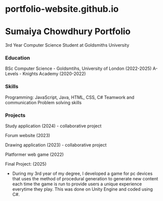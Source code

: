 # portfolio-website.github.io
# Sumaiya Chowdhury Portfolio
3rd Year Computer Science Student at Goldsmiths University

### Education
BSc Computer Science - Goldsmtihs, University of London (2022-2025)
A-Levels - Knights Academy (2020-2022)

### Skills
Programming: JavaScript, Java, HTML, CSS, C#
Teamwork and communication
Problem solving skills

### Projects
Study application (2024) - collaborative project

Forum website (2023)

Drawing application (2023) - collaborative project

Platformer web game (2022)


Final Project: (2025)

- During my 3rd year of my degree, I developed a game for pc devices that uses the method of procedural generation to generate new content each time the game is run to provide users a unique experience everytime they play. This was done on Unity Engine and coded using C#.
